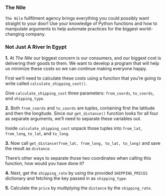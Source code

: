 ### The Nile

`The Nile` fullfilment agency brings everything you could possibly want straight to your door! Use your knowledge of Python functions and how to manipulate arguments to help automate practices for the biggest world-changing company.

### Not Just A River In Egypt

**1.** At *The Nile* our biggest concern is our consumers, and our biggest cost is delivering their goods to them. We want to develop a program that will help us minimize these costs so we can continue making everyone happy.

First we’ll need to calculate these costs using a function that you’re going to write called `calculate_shipping_cost()`.

Give `calculate_shipping_cost` three parameters: `from_coords`, `to_coords`, and `shipping_type`.

**2.** Both `from_coords` and `to_coords` are tuples, containing first the latitude and then the longitude. Since our `get_distance()` function looks for all four as separate arguments, we’ll need to separate these variables out.

Inside `calculate_shipping_cost` unpack those tuples into `from_lat`, `from_long`, `to_lat`, and `to_long`.

**3.** Now call `get_distance(from_lat, from_long, to_lat, to_long)` and save the result as `distance`.

There’s other ways to separate those two coordinates when calling this function, how would you have done it?

**4.** Next, get the `shipping_rate` by using the provided `SHIPPING_PRICES` dictionary and fetching the key passed in as `shipping_type`.

**5.** Calculate the `price` by multiplying the `distance` by the `shipping_rate`.


